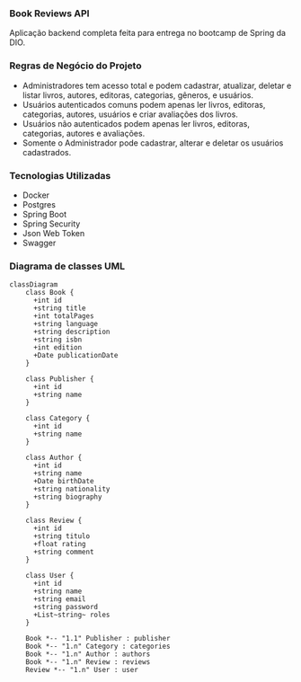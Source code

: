 ### Book Reviews API
Aplicação backend completa feita para entrega no bootcamp de Spring da DIO.

### Regras de Negócio do Projeto
- Administradores tem acesso total e podem cadastrar, atualizar, deletar e listar livros, autores, editoras, categorias, gêneros, e usuários.
- Usuários autenticados comuns podem apenas ler livros, editoras, categorias, autores, usuários e criar avaliações dos livros.
- Usuários não autenticados podem apenas ler livros, editoras, categorias, autores e avaliações.
- Somente o Administrador pode cadastrar, alterar e deletar os usuários cadastrados.

### Tecnologias Utilizadas
- Docker
- Postgres
- Spring Boot
- Spring Security
- Json Web Token
- Swagger

### Diagrama de classes UML
```mermaid
classDiagram
    class Book {
      +int id
      +string title
      +int totalPages
      +string language
      +string description
      +string isbn
      +int edition
      +Date publicationDate
    }
    
    class Publisher {
      +int id
      +string name
    }
    
    class Category {
      +int id
      +string name
    }
    
    class Author {
      +int id
      +string name
      +Date birthDate
      +string nationality
      +string biography
    }
    
    class Review {
      +int id
      +string titulo
      +float rating
      +string comment
    }
    
    class User {
      +int id
      +string name
      +string email
      +string password
      +List~string~ roles
    }
    
    Book *-- "1.1" Publisher : publisher
    Book *-- "1.n" Category : categories
    Book *-- "1.n" Author : authors
    Book *-- "1.n" Review : reviews
    Review *-- "1.n" User : user
```
